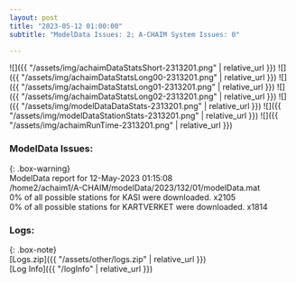 ```yaml
---
layout: post
title: "2023-05-12 01:00:00"
subtitle: "ModelData Issues: 2; A-CHAIM System Issues: 0"

---
```


![]({{ "/assets/img/achaimDataStatsShort-2313201.png" | relative_url }})
![]({{ "/assets/img/achaimDataStatsLong00-2313201.png" | relative_url }})
![]({{ "/assets/img/achaimDataStatsLong01-2313201.png" | relative_url }})
![]({{ "/assets/img/achaimDataStatsLong02-2313201.png" | relative_url }})
![]({{ "/assets/img/modelDataDataStats-2313201.png" | relative_url }})
![]({{ "/assets/img/modelDataStationStats-2313201.png" | relative_url }})
![]({{ "/assets/img/achaimRunTime-2313201.png" | relative_url }})


### ModelData Issues:  
  
{: .box-warning}  
 ModelData report for 12-May-2023 01:15:08   
 /home2/achaim1/A-CHAIM/modelData/2023/132/01/modelData.mat   
 0% of all possible stations for KASI were downloaded. x2105   
 0% of all possible stations for KARTVERKET were downloaded. x1814   
  


### Logs:  
  
{: .box-note}  
[Logs.zip]({{ "/assets/other/logs.zip" | relative_url }})  
[Log Info]({{ "/logInfo" | relative_url }})  
